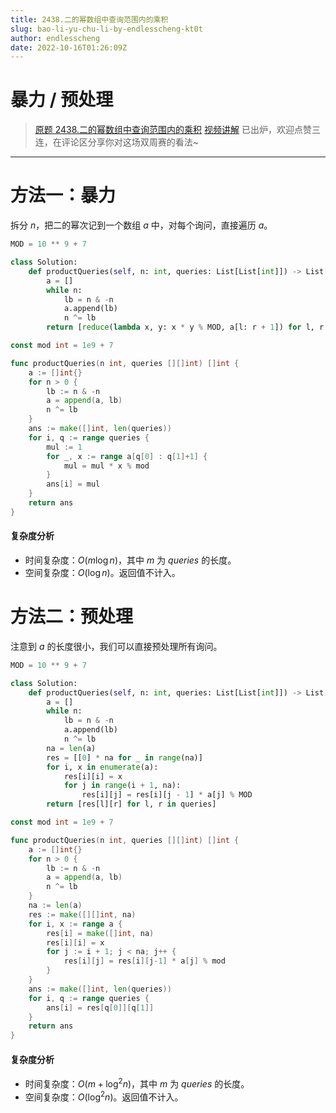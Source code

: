 ```yaml
---
title: 2438.二的幂数组中查询范围内的乘积
slug: bao-li-yu-chu-li-by-endlesscheng-kt0t
author: endlesscheng
date: 2022-10-16T01:26:09Z
---
```

# 暴力 / 预处理
 
> [原题 2438.二的幂数组中查询范围内的乘积](https://leetcode.cn/problems/range-product-queries-of-powers)
[视频讲解](https://www.bilibili.com/video/BV1cV4y157BY) 已出炉，欢迎点赞三连，在评论区分享你对这场双周赛的看法~

---

# 方法一：暴力

拆分 $n$，把二的幂次记到一个数组 $a$ 中，对每个询问，直接遍历 $a$。

```py [sol1-Python3]
MOD = 10 ** 9 + 7

class Solution:
    def productQueries(self, n: int, queries: List[List[int]]) -> List[int]:
        a = []
        while n:
            lb = n & -n
            a.append(lb)
            n ^= lb
        return [reduce(lambda x, y: x * y % MOD, a[l: r + 1]) for l, r in queries]
```

```go [sol1-Go]
const mod int = 1e9 + 7

func productQueries(n int, queries [][]int) []int {
	a := []int{}
	for n > 0 {
		lb := n & -n
		a = append(a, lb)
		n ^= lb
	}
	ans := make([]int, len(queries))
	for i, q := range queries {
		mul := 1
		for _, x := range a[q[0] : q[1]+1] {
			mul = mul * x % mod
		}
		ans[i] = mul
	}
	return ans
}
```

#### 复杂度分析

- 时间复杂度：$O(m\log n)$，其中 $m$ 为 $\textit{queries}$ 的长度。
- 空间复杂度：$O(\log n)$。返回值不计入。

# 方法二：预处理

注意到 $a$ 的长度很小，我们可以直接预处理所有询问。

```py [sol2-Python3]
MOD = 10 ** 9 + 7

class Solution:
    def productQueries(self, n: int, queries: List[List[int]]) -> List[int]:
        a = []
        while n:
            lb = n & -n
            a.append(lb)
            n ^= lb
        na = len(a)
        res = [[0] * na for _ in range(na)]
        for i, x in enumerate(a):
            res[i][i] = x
            for j in range(i + 1, na):
                res[i][j] = res[i][j - 1] * a[j] % MOD
        return [res[l][r] for l, r in queries]
```

```go [sol2-Go]
const mod int = 1e9 + 7

func productQueries(n int, queries [][]int) []int {
	a := []int{}
	for n > 0 {
		lb := n & -n
		a = append(a, lb)
		n ^= lb
	}
	na := len(a)
	res := make([][]int, na)
	for i, x := range a {
		res[i] = make([]int, na)
		res[i][i] = x
		for j := i + 1; j < na; j++ {
			res[i][j] = res[i][j-1] * a[j] % mod
		}
	}
	ans := make([]int, len(queries))
	for i, q := range queries {
		ans[i] = res[q[0]][q[1]]
	}
	return ans
}
```

#### 复杂度分析

- 时间复杂度：$O(m + \log^2 n)$，其中 $m$ 为 $\textit{queries}$ 的长度。
- 空间复杂度：$O(\log^2 n)$。返回值不计入。

